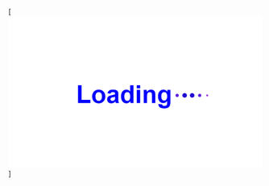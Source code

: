 [![MastHead](https://github.com/AnujAgrawal-1/Animated_ProgressBar/blob/master/Animated_ProgressBar.png)]
